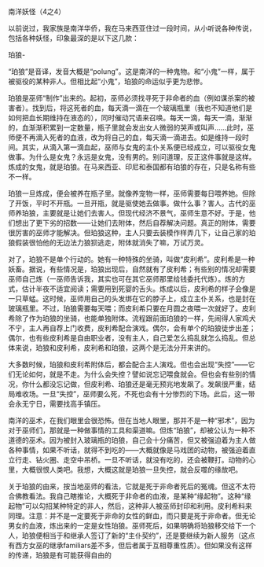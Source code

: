 南洋妖怪（4之4）

以前说过，我家族是南洋华侨，我在马来西亚住过一段时间，从小听说各种传说，包括各种妖怪，印象最深的是以下这几款：

珀狼-

“珀狼”是音译，发音大概是“polung”。这是南洋的一种鬼物。和“小鬼”一样，属于被驱役的某种非人。但相比起“小鬼”，珀狼的命运似乎更为悲惨。

珀狼是巫师“制作”出来的。起初，巫师必须找寻死于非命者的血（例如谋杀案的被害者）。找到后，将这死者的血，每天滴一滴在一个玻璃瓶里（我也不知道他们是如何把血长期维持在液态的），同时催动咒语来召唤。每天一滴，每天一滴，渐渐的，血渐渐积累到一定数量，瓶子里就会发出女人微弱的哭声或叫声……此时，巫师便不再滴入死者的血液，改为将自己的血，每天滴一滴进去。如是维持一段时间。其实，从滴入第一滴血起，巫师与女鬼的主仆关系便已经成立，可以驱役女鬼做事。为什么是女鬼？永远是女鬼，没有男的。别问道理，反正这件事就是这样。炼成的女鬼，就是珀狼。在马来西亚、印尼和泰国都有珀狼的存在，只是名称有些不一样。

珀狼一旦炼成，便会被养在瓶子里。就像养宠物一样，巫师需要每日喂养她。但除了开饭，平时不开瓶。一旦开瓶，就是驱使她去做事。做什么事？害人。古代的巫师养珀狼，主要就是让她们去害人。但现代经济不景气，巫师生意不好。于是，他们想出了更下劣的招数——让她们去附体，然后自荐解决问题。真正的附体，需要很厉害的巫师才能解决。但珀狼这种，主人只要去装模作样弄几下，让自己家的珀狼假装很怕他的无边法力狼狈逃走，附体就消失了嘛，万试万灵。

对了，珀狼不是单个行动的。她有一种特殊的坐骑，叫做“皮利希”。皮利希是一种妖畜。据说，有些情况是，珀狼出现后，自然就有了皮利希；有些别的情况却需要巫师自己炼（一巫师告诉我，其实也可在其它巫师那里给钱委托代炼）。炼的方式，估计半夜不适宜阅读；需要用到死婴的舌头。炼成以后，皮利希的样子会像是一只草蜢。这时候，巫师用自己的头发绑在它的脖子上，成立主仆关系，也是封在玻璃瓶里。不过，珀狼需要每天喂；而皮利希只要在月圆之夜喂一次就好了。皮利希除了作为珀狼的坐骑，也能单独附体。流程跟前面珀狼的一样，先闹得人家鸡犬不宁，主人再自荐上门收费，皮利希配合演戏。偶尔，会有单个的珀狼徒步出差；偶尔，也有些皮利希是自由职业者，没有主人，自己爱怎么捣乱就怎么捣乱。但总体来说，珀狼和皮利希，皮利希和珀狼，这两个是无法分开来讲的。

大多数时候，珀狼和皮利希附体后，都会配合主人演戏。但也会出现“失控”——它们无论如何，就是不走。为什么会失控？譬如说忘记喂食就会。但也会有些别的情况，你什么都没忘记做，但皮利希、珀狼还是毫无预兆地发飙了。发飙很严重，结局难收场。一旦“失控”，巫师要么死，不死也会有十分惨烈的下场。此后，这一带会永无宁日，需要找高手镇压。

南洋的巫术，在我们眼里会很恐怖。但在当地人眼里，那并不是一种“邪术”，因为对于巫师们，那就是一种做事情的工具和渠道嘛。但炼“珀狼”，却被公认为一种不道德的巫术。因为被封入玻璃瓶的珀狼，自己会十分痛苦，但又被强迫着为主人做各种事情，如果不听话，就得不到吃的——大概就像是马戏团的动物，被强迫着直立行走、钻火圈、走空中吊桥。一旦不听话，就没有吃的，还会被鞭打。动物的心里，大概很恨人类吧。我想，大概这就是珀狼一旦失控，就会反噬的缘故吧。

关于珀狼的由来，按当地巫师的看法，它就是死于非命者死后的冤魂。但这不太符合佛教看法。我自己瞎推论，大概死于非命者的血液，是某种“缘起物”。这种“缘起物”可以勾招某种特定的非人，然后，这种非人被巫师封印和利用。皮利希料来同理。注意：并不是一定要死于非命的女性的鲜血，而只要是死于非命者。但无论男女的血液，炼出来的一定是女性珀狼。巫师死后，如果明确将珀狼移交给下一个人，珀狼便相当于和继承人签订了新的“主仆契约”，还是要继续为新人服务（这点有西方女巫的继承familiars差不多，但后者属于互相尊重性质）。但如果没有这样的传递，珀狼是有可能获得自由的
